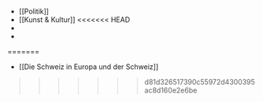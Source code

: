- [[Politik]]
- [[Kunst & Kultur]]
<<<<<<< HEAD
-
-
=======
- [[Die Schweiz in Europa und der Schweiz]]
>>>>>>> d81d326517390c55972d4300395ac8d160e2e6be
